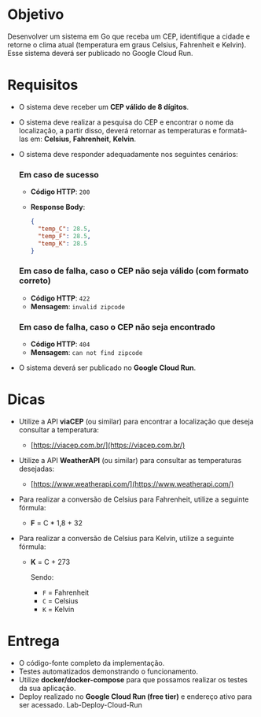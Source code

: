 # Objetivo

Desenvolver um sistema em Go que receba um CEP, identifique a cidade e retorne o clima atual (temperatura em graus Celsius, Fahrenheit e Kelvin). Esse sistema deverá ser publicado no Google Cloud Run.

# Requisitos

- O sistema deve receber um **CEP válido de 8 dígitos**.
- O sistema deve realizar a pesquisa do CEP e encontrar o nome da localização, a partir disso, deverá retornar as temperaturas e formatá-las em: **Celsius**, **Fahrenheit**, **Kelvin**.
- O sistema deve responder adequadamente nos seguintes cenários:

  ### Em caso de sucesso

  - **Código HTTP**: `200`
  - **Response Body**:

    ```json
    {
      "temp_C": 28.5,
      "temp_F": 28.5,
      "temp_K": 28.5
    }
    ```

  ### Em caso de falha, caso o CEP não seja válido (com formato correto)

  - **Código HTTP**: `422`
  - **Mensagem**: `invalid zipcode`

  ### Em caso de falha, caso o CEP não seja encontrado

  - **Código HTTP**: `404`
  - **Mensagem**: `can not find zipcode`

- O sistema deverá ser publicado no **Google Cloud Run**.

# Dicas

- Utilize a API **viaCEP** (ou similar) para encontrar a localização que deseja consultar a temperatura:
  - [https://viacep.com.br/](https://viacep.com.br/)

- Utilize a API **WeatherAPI** (ou similar) para consultar as temperaturas desejadas:
  - [https://www.weatherapi.com/](https://www.weatherapi.com/)

- Para realizar a conversão de Celsius para Fahrenheit, utilize a seguinte fórmula:
  - **F** = C * 1,8 + 32

- Para realizar a conversão de Celsius para Kelvin, utilize a seguinte fórmula:
  - **K** = C + 273

    Sendo:
    - `F` = Fahrenheit
    - `C` = Celsius
    - `K` = Kelvin

# Entrega

- O código-fonte completo da implementação.
- Testes automatizados demonstrando o funcionamento.
- Utilize **docker/docker-compose** para que possamos realizar os testes da sua aplicação.
- Deploy realizado no **Google Cloud Run (free tier)** e endereço ativo para ser acessado.
 Lab-Deploy-Cloud-Run
